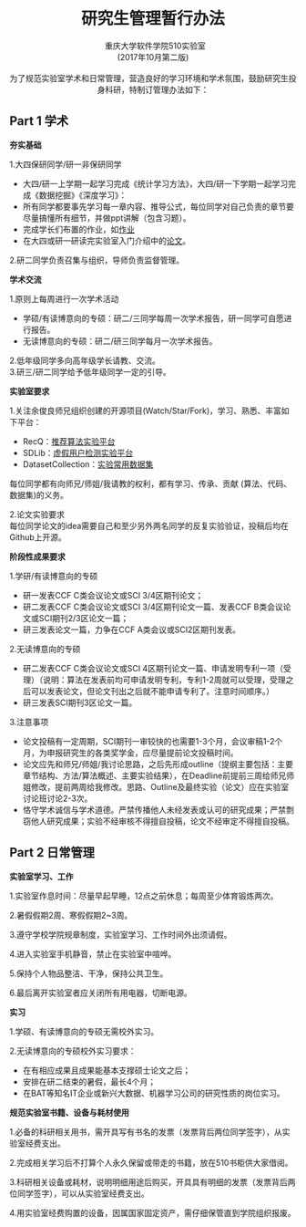  
<div align=center>
  <h1>研究生管理暂行办法</h1>    
重庆大学软件学院510实验室  </br>
(2017年10月第二版)
<br></br>
为了规范实验室学术和日常管理，营造良好的学习环境和学术氛围，鼓励研究生投身科研，特制订管理办法如下：
</div>


## Part 1 学术

**夯实基础**

1.大四保研同学/研一非保研同学

* 大四/研一上学期一起学习完成《统计学习方法》，大四/研一下学期一起学习完成《数据挖掘》《深度学习》：
* 所有同学都要事先学习每一章内容、推导公式，每位同学对自己负责的章节要尽量搞懂所有细节，并做ppt讲解（包含习题）。
* 完成学长们布置的作业，如[作业](https://github.com/Coder-Yu/Assignments.)
* 在大四或研一研读完实验室入门介绍中的[论文](https://github.com/CQU-CSE/Intro)。

2.研二同学负责召集与组织，导师负责监督管理。

**学术交流**

1.原则上每周进行一次学术活动

* 学硕/有读博意向的专硕：研二/三同学每周一次学术报告，研一同学可自愿进行报告。
* 无读博意向的专硕：研二/研三同学每月一次学术报告。

2.低年级同学多向高年级学长请教、交流。  
3.研三/研二同学给予低年级同学一定的引导。

**实验室要求**

1.关注余俊良师兄组织创建的开源项目(Watch/Star/Fork)，学习、熟悉、丰富如下平台：

* RecQ：[推荐算法实验平台](https://github.com/Coder-Yu/RecQ)
* SDLib：[虚假用户检测实验平台](https://github.com/Coder-Yu/SDLib)
* DatasetCollection：[实验常用数据集](https://github.com/Coder-Yu/DatasetCollection)

每位同学都有向师兄/师姐/我请教的权利，都有学习、传承、贡献 (算法、代码、数据集)的义务。

2.论文实验要求    
每位同学论文的idea需要自己和至少另外两名同学的反复实验验证，投稿后均在Github上开源。

**阶段性成果要求**

1.学研/有读博意向的专硕

* 研一发表CCF C类会议论文或SCI 3/4区期刊论文；
* 研二发表CCF C类会议论文或SCI 3/4区期刊论文一篇、发表CCF B类会议论文或SCI期刊2/3区论文一篇；
* 研三发表论文一篇，力争在CCF A类会议或SCI2区期刊发表。

2.无读博意向的专硕

* 研二发表CCF C类会议论文或SCI 4区期刊论文一篇、申请发明专利一项（受理）（说明：算法在发表前均可申请发明专利，专利1-2周就可以受理，受理之后可以发表论文，但论文刊出之后就不能申请专利了。注意时间顺序。）
* 研三发表SCI期刊3区论文一篇。

3.注意事项

* 论文投稿有一定周期，SCI期刊一审较快的也需要1-3个月，会议审稿1-2个月，为申报研究生的各类奖学金，应尽量提前论文投稿时间。
* 论文应先和师兄/师姐/我讨论思路，之后先形成outline（提纲主要包括：主要章节结构、方法/算法概述、主要实验结果），在Deadline前提前三周给师兄师姐修改，提前两周给我修改。思路、Outline及最终实验（论文）应在实验室讨论班讨论2-3次。
* 恪守学术诚信与学术道德。严禁传播他人未经发表或认可的研究成果；严禁剽窃他人研究成果；实验不经审核不得擅自投稿，论文不经审定不得擅自投稿。

## Part 2 日常管理

**实验室学习、工作**

1.实验室作息时间：尽量早起早睡，12点之前休息；每周至少体育锻炼两次。

2.暑假假期2周、寒假假期2~3周。

3.遵守学校学院规章制度，实验室学习、工作时间外出须请假。

4.进入实验室手机静音，禁止在实验室中喧哗。

5.保持个人物品整洁、干净，保持公共卫生。

6.最后离开实验室者应关闭所有用电器，切断电源。

**实习**

1.学硕、有读博意向的专硕无需校外实习。

2.无读博意向的专硕校外实习要求：

* 在有相应成果且成果能基本支撑硕士论文之后；
* 安排在研二结束的暑假，最长4个月；
* 在BAT等知名IT企业或新兴大数据、机器学习公司的研究性质的岗位实习。

**规范实验室书籍、设备与耗材使用**

1.必备的科研相关用书，需开具写有书名的发票（发票背后两位同学签字），从实验室经费支出。

2.完成相关学习后不打算个人永久保留或带走的书籍，放在510书柜供大家借阅。

3.科研相关设备或耗材，说明明细用途后购买，开具具有明细的发票（发票背后两位同学签字），可以从实验室经费支出。

4.用实验室经费购置的设备，因属国家固定资产，需仔细保管直到学院组织报废。
